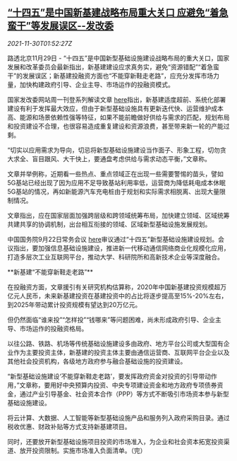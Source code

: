 <!--1638237662000-->
[“十四五”是中国新基建战略布局重大关口 应避免“着急蛮干”等发展误区--发改委](https://cn.reuters.com/article/china-ndrc-infrastructure-plan-1130-idCNKBS2IF03X)
------

<div><i>2021-11-30T01:52:27Z</i></div><p>路透北京11月29日 - “十四五”是中国新型基础设施建设战略布局的重大关口，国家发展和改革委员会最新指出，新基建建设应求真务实，避免“资源错配”“着急蛮干”的发展误区；新基建投融资方面也“不能穿新鞋走老路”，应充分发挥市场力量，加快构建政府引导、企业主导、市场运作的投融资模式。</p><p>国家发改委网站周一刊登系列解读文章 <a href="https://www.ndrc.gov.cn/fzggw/jgsj/gjss/sjdt/?code=&amp;state=123">here</a>指出，新基建适度超前、系统化部署建设有利于发挥最大效应，但由于新型基础设施具有更新迭代快、运营维护成本高、能源和场景依赖性强等特征，如果不能前瞻做好供给与需求的匹配，规划布局和投资建设不合理，也很容易造成重复建设和资源浪费，甚至带来新一轮的产能过剩。</p><p>“切实以应用需求为导向，切忌将新型基础设施建设当作面子、形象工程，切勿贪大求全、盲目跟风、大干快上，要通盘考虑供给与需求动态平衡，”文章称。</p><p>文章并举例称，近期看一些热点、重点领域正在出现一些需要警惕的苗头，譬如5G基站已经出现了因为应用不足导致基站利用率低，运营商为降低耗电成本休眠5G基站的情况，再如新能源汽车充电桩由于规划和实际需求相脱离、出现大量限制情况。</p><p>文章指出，应在国家层面加强跨层级和跨领域统筹布局，加快建立领域、区域统筹共建共享的协调机制，出台相互衔接的领域、区域新型基础设施发展规划。</p><p>中国国务院9月22日常务会议 <a href="http://www.gov.cn/premier/2021-09/22/content_5638715.htm">here</a>审议通过“十四五”新型基础设施建设规划。会议指出，要加强信息基础设施建设，推进新一代移动通信网络商业化规模化应用，打造多层次工业互联网平台，推动大学、科研院所和高新技术企业等深度融合。</p><p>**新基建“不能穿新鞋走老路”**</p><p>在投融资方面，文章援引有关研究机构估算称，2020年中国新基建投资规模超万亿元人民币，未来新基建投资在基建投资中的占比将逐步提高至15%-20%左右，到2025年带动累计投资规模有望达到20万亿元。</p><p>但仍然面临“谁来投”“怎样投”“钱哪来”等问题困难，尚未形成政府引导、企业主导、市场运作的投融资格局。</p><p>以往公路、铁路、机场等传统基础设施建设多由政府、地方平台公司或大型国有企业作为主要投资主体，新基建的投资主体主要由通信运营商、互联网平台企业以及其他社会投资机构，各级地方政府参与融合基础设施的投资建设。</p><p>“新型基础设施建设‘不能穿新鞋走老路’，要发挥政府资金对投资的引导带动作用，”文章称，要用好中央预算内投资、中央专项建设资金和地方政府专项债券资金，通过产业引导基金、社会资本合作（PPP）等方式不断吸引市场资本参与新型基础设施建设。</p><p>将云计算、大数据、人工智能等新型基础设施产品和服务列入政府采购目录。通过税收优惠、财政补贴等方式支持新基建项目。</p><p>同时，还要放开新型基础设施项目投资的市场准入，为企业和社会资本拓宽投资渠道、放开投资限制。实施市场准入负面清单。（完）</p>
